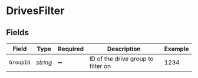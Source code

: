 # DrivesFilter


## Fields

| Field                              | Type                               | Required                           | Description                        | Example                            |
| ---------------------------------- | ---------------------------------- | ---------------------------------- | ---------------------------------- | ---------------------------------- |
| `GroupId`                          | *string*                           | :heavy_minus_sign:                 | ID of the drive group to filter on | 1234                               |